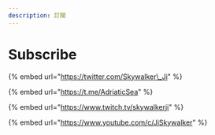 ```yaml
---
description: 訂閲
---
```


# Subscribe

{% embed url="https://twitter.com/Skywalker\_Ji" %}

{% embed url="https://t.me/AdriaticSea" %}

{% embed url="https://www.twitch.tv/skywalkerji" %}

{% embed url="https://www.youtube.com/c/JiSkywalker" %}



